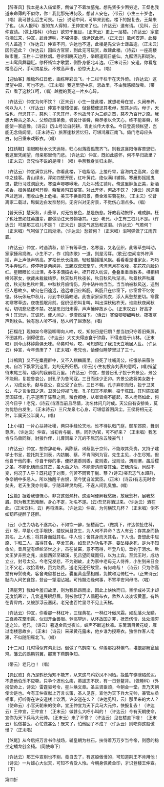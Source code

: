<!-- { "loadSidebar": true } -->
【醉春风】我本是未入庙堂臣，倒做了不着坟墓鬼。想先贤多少困穷途，王粲也我道来命薄的不似你，你！我比那先进何及，想昔人安在，（带云）小生三十岁也，（唱）我可甚么后生可畏。（云）说话中间，可早来到也。楼下的报复去，王粲来了也。（从人报科）报的东人得知，王仲宣来了也。（许达云）道有请。（见科，云）仲宣请。（做上楼科）（诗云）欲穷千里目，（正末云）更上一层楼。（许达云）家童将酒过来，仲宣，蔬食薄味，不堪供奉，请满饮此杯。（正末云）敢问安道，此楼何人盖造？（许达云）仲宣不问，许达也不道，此楼是先父许士谦盖造。（正末云）因何造此？（许达云）因四方官宦，到此无可玩赏，故建此楼。（诗云）一座高楼映市廛，玉栏十二锁秋烟。卷帘斜眺天边月，举眼遥观日底仙。九酝酒光斟琥珀，三山鸾凤舞翩跹。停杯畅饮才歌罢，倒卧身躯北斗边。（正末诗云）安道，你看危楼高百尺，手可摘星辰。不敢高声语，恐惊天上人。（唱）

【迎仙客】雕檐外红日低，画栋畔彩云飞，十二栏干栏干在天外倚。（许达云）这里望中原，可也不远。（正末唱）我这里望中原，思故里，不由我感叹酸嘶。（带云）看了这秋江呵，（唱）越搅的我这一片乡心碎。

（许达云）仲宣为何不饮？（正末云）小生一登此楼，就想老母在堂，久阙奉养，何以为人！（许达云）仲宣不登楼便罢，但登楼便思其老母，想其乡闾。母子，天性也，母思其子，慈也；子思其母，孝也故母子为三纲之首，慈孝乃百行之原。我想大舜古之圣人，父顽母嚣弟傲，尝设计害舜，舜尽孝以合天心，终不能害舜，终能使一家底豫。（诗云）历山号泣自躬耕，青史长传大孝名。今日登高频帐望，岂能无念倚闾情。（正末诗云）旅客逢秋苦忆归，可堪鸿雁正南飞。倚门老母应头白，何日重来戏彩衣。（唱）

【红绣鞋】泪眼盼秋水长天远际，归心似落霞孤鹜齐飞，则我这襄阳倦客苦思归。我这里凭阑望，母亲那里倚门悲。（许达云）仲宣，既如此感怀，何不早归故里？（正末云）吾兄怕不说的是哩！（唱）争奈我身贫归未得。

（许达云）仲宣满饮此杯。你看此楼，下临紫陌，上接丹霄，宴海内之高宾，会寰中之佳客。青山绿水，浑如四壁开图，红叶黄花，绝似满川铺锦。寒雁影摇摇曳曳，数行习过洞庭天。寒蛩声唧唧啾啾，几处叫残江铺月。俺这里鲈鱼正美，新酒初香，橙黄橘绿可开樽，紫蟹黄鸡宜宴赏。对此开怀，何故不饮？（诗云）风送潮声过远洲，雨收山色上危楼。美玉不换重阳景，黄金难买菊花秋。（正末云）忆昔离家二载过，髩鬓边白发奈愁何。无穷兴对无穷景，不觉伤心泪点多。（唱）

【普天乐】楚天秋，山叠翠，对无穷景色，总是伤悲。好教我动旅怀，难成醉。枉了也壮志如虹英雄辈，都做助江天景物凄其。（云）老兄，小生有三桩儿不是。（许达云）可是那三桩儿不是？（正末云）是这气这愁和这泪。（许达云）气若何？（正末唱）气呵做了江风淅淅。（许达云）愁若何？（正末唱）泪呵弹做了江雨霏霏。

（许达云）仲宣，时遇清秋，阶下有等草虫，名寒蛩，又名促织，此等草虫叫动，家家捶帛捣练。小生不才，作《捣练歌》一道，则是污耳。(歌云)忽闻帘外杵声摇，声上声低声转高。罗袖长长长绕腕，轻轻播播播风飘。看看看是谁家女，巧巧巧手弄砧杵。停停听是两娉婷，玉腕双双双擎举。湾湾湾月在收峰，花花花向脸边红。星眼眼长长出泪，多多多滴捣衣中。祬开祬入纺波，叠叠重重重数多。相相相唤邻家女，欲裁未裁裁绮罗。秋天秋月秋夜长，秋日秋风秋渐凉。秋景秋声秋雁度，秋光秋色秋叶黄。中秋秋月旅情伤。月中砧杵响当当。当当响被秋风送，送到征人思故乡。故何在归途远，途远难归应断肠。断肠只在纱窗下，纱窗曾不忆彷徨。休玩休玩中秋月，月到中秋篇皎洁。此夜家家家捣衣，添入离愁愁更切。寒露初寒寒草边，夜夜孤眠月前。促织促织叫复叫，叫出深秋砧杵天。谁能秋夜闻秋砧，切切悲悲悲不禁。况是思归归未得，声声捶碎故乡心。（正末叹云）好高才也！其思远，其调悲，使人闻之，觉潸然泪下。（诗云）寒蛩唧唧细吟秋，夜夜寒声到枕头。独有愁人听不得，愁人听了越添愁。(唱)

【石榴花】现如如今寒蛩唧唧向人啼，哎，知何日是归期？想当初只守着旧柴扉，不图甚的，倒得便宜。（许达云）大丈夫得志食于钟鼎，不得志隐于山林。（正末唱）则今山林钟鼎俱无味。命矣时兮。哎，可知道枉了我顶天立地居人世。（许达云）仲宣，今年贵庚了？（正末唱）老兄也，恰便似睡梦里过了三十。

【斗鹌鹑】又不在麋鹿群中，又不入麒麟画里。自死了吐哺周公，枉饿杀采薇伯夷。自洛下飘零到这里，划的无所归栖。(带云)小生初投奔刘表的意呵，(唱)指望待末尾三稍，越闪的我前程万里。（许达云）仲宣，想昔日孔子投于齐景公，景公不能用，复投鲁哀公，封孔子为鲁司寇。三日而诛少正卯。齐景公故将美女数十人，习成女乐，献与哀公，哀公受了女乐，三日不朝。孔子弃职而归，投于卫灵公，与之言治国之道。卫灵公仰视飞雁，孔子知其不能用，投于陈国。其时陈国被吴国征伐，孔子遂困于陈蔡之间，粮食都绝，从者皆病不能起，圣人尚然如此，何况今日乎！老兄，(诗云)诗酒当前且尽情，功名休问几时成。天公自有安排处，莫为忧愁白发生。（正末诗云）三尺龙泉七心身，可堪低首困风尘。王侯将相元无种，半属天公半属人。(唱)

【上小楼】一片心扶持社稷，两只手经论天地。谁不待执戟门庭，御车郊原，舞剑尊席。（许达云）仲宣，当初肯与蒯、蔡，同列为官，可不好来？（正末唱）我怎肯与鸟兽同群，豺狼作伴，儿曹同辈？兀的不屈沉杀五陵豪气！

（许达云）仲宣，想你辞老母，离陈蔡，谒蔡邕于京师，不能取其荣贵。又持子建学士书呈，投托荆王刘表，内妨蒯、蔡，不肯同列为官。先生主见，小生尽知。但他自干他的事，你自干你的事，便好道黍则黍，麦则麦，泾则泾，渭则渭，虽后稷之圣，不能化穗而成其芒，虽大禹之功，不能澄清而变其浊。芒穗清浊，尚然不变，何况于人乎？既托迹于刘表，何苦不同官于蒯、蔡？(诗云)嗟君志气本超群，争奈朝中多忌人。所以独醒千古恨，至今犹自泣累臣。（正末）(诗云)有志无时命矣夫，老天生我亦何辜。宁随泽畔灵均死，不遂人间乳臭雏。(唱)

【幺篇】据着我慷慨心，非贪这潋滟杯。这酒呵便解我愁肠，放我愁杯，展我愁眉。则为我志愿难酬，身心不定，功名不遂。(云)吾兄将酒过来。（许达云）酒在此。（正末饮科，云）再将酒来。（许达云）仲宣，为何横饮几杯？（正末唱）倒不如葫芦提醉了还醉。

（云）小生为功名不遂其心，不如饮一醉，坠楼而亡。（做跳下，许达惊扯住科，云）呀，早是小生手眼快，蝼蚁尚且贪生，为人何不异命？古人有云：存其身而扬其名，上人也；将其身而就其名，中人也；舍其身而灭其名，下人也。吾想此中屈原、卞和二人，虽得其名，卒舍其身。如吾兄为功名不遂，要坠楼身死，是为不知命矣。昔吕望有经纶济世之才，虽在贫窘，意不苟得，年登八旬，垂钓于渭水。后文王梦非熊之兆，出猎西郊至磻溪，见吕望同载而归，以为上宾。至武王时，成功立业，封号太公。今老兄发悲，不为别故，止为家中老母无人侍养，小生到来日会江不父老，收拾青蚨，赍为路费，送老兄还归故里，有何难哉！（诗云）只为你高堂有母鬓斑斑，客舍淹留甚日还。囊里黄金愿相赠，免教和泪倚栏干。（正末诗云）耻向人间乞食馀，登台一望泪沾裾。可怜飘泊缘何事，不寄平安问母书。（唱）

【满庭芳】我如今羞归故里，则为我昂昂而出，因此上怏怏而归。空学成补天才却无度饥寒计，几曾道展眼舒眉。则被你误了人儒冠布衣，熬熬人淡淡饭黄齑。有路在青霄内，又被那浮云塞闭。老兄也百忙里寻不见上天梯。

（许达云）仲宣，你看那一林红叶，三径黄花。一林红叶傲风霜，如乱落火龙鳞。三径黄花擎雨露，似润开金兽眼。登高望远，从怀故国之非，抚景伤情，处处洒穷途之泣。老兄，（诗云）暑退金风觉夜长，蝉声不断送秋凉。东篱满目黄花绽，雁过南楼思故乡。（正末）（诗云）采采黄花露未，他乡谁为授寒衣。独怜作客人南滞，不似随阳雁北飞。（唱）

【十二月】几时得似宾鸿北归，倒做了乌鹊南飞。仰羡那投林倦鸟，堪恨那舞瓮醯鸡。籓云的鵾鹏羽翼，那篱下燕鹊争知。

（带云）老兄也！（唱）

【尧民歌】真乃是鹤长凫短不能齐，从来这乌鸦彩凤不同栖。挽盐车骐骥陷淤泥，不逢他伯乐不应嘶。只争个迟也么疾，英雄志不灰，有一日登鳌背。（做睡科）（外扮使命上，诗云）雷霆驱号令，星斗焕文章。圣主贤臣颂，今朝会一堂。吾乃天朝使命是也。今有王仲宣献上万言长策，圣人见喜，宣他为天下兵大元帅，兼管左丞相事。打听得在许安道楼上饮酒，许安道在么？（许达见科，云）那里来的大人？（使命云）小官天朝来的使命，宣王仲宣为天下兵马大元帅，快报复去！（许达云）王仲宣，王仲宣！（正末云）做甚么大呼小叫的！（许达云）今有天朝使命，宣你为天下兵马大元帅。（正末云）来了不曾？（许达云）见在楼直下哩！（正末云）慌做甚么，心忙做甚么！既来了，怕他回了不成？（许达云）则吃你这般傲慢？（正末唱）

【煞尾】从今后把万言书作战场，辅皇朝为柱石。扶侍着万万岁当今帝，则愿的稳坐定蟠龙戗金椅。（同使命下）

（许达云）那王仲宣别也不别，竟自去了，有这般傲慢的，可知道荆王不肯用他！（诗云）一片雄心大似天，可知不肯受人怜。今朝身佩黄金印，才识登楼王仲宣。（下）

第四折

